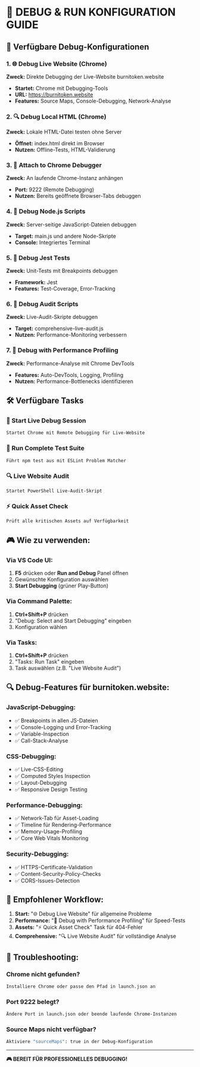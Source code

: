 # 🔧 DEBUG & RUN KONFIGURATION GUIDE

## 🎯 Verfügbare Debug-Konfigurationen

### 1. 🌐 Debug Live Website (Chrome)
**Zweck:** Direkte Debugging der Live-Website burnitoken.website
- **Startet:** Chrome mit Debugging-Tools
- **URL:** https://burnitoken.website
- **Features:** Source Maps, Console-Debugging, Network-Analyse

### 2. 🔍 Debug Local HTML (Chrome)
**Zweck:** Lokale HTML-Datei testen ohne Server
- **Öffnet:** index.html direkt im Browser
- **Nutzen:** Offline-Tests, HTML-Validierung

### 3. 🔧 Attach to Chrome Debugger
**Zweck:** An laufende Chrome-Instanz anhängen
- **Port:** 9222 (Remote Debugging)
- **Nutzen:** Bereits geöffnete Browser-Tabs debuggen

### 4. 📜 Debug Node.js Scripts
**Zweck:** Server-seitige JavaScript-Dateien debuggen
- **Target:** main.js und andere Node-Skripte
- **Console:** Integriertes Terminal

### 5. 🧪 Debug Jest Tests
**Zweck:** Unit-Tests mit Breakpoints debuggen
- **Framework:** Jest
- **Features:** Test-Coverage, Error-Tracking

### 6. 🎯 Debug Audit Scripts
**Zweck:** Live-Audit-Skripte debuggen
- **Target:** comprehensive-live-audit.js
- **Nutzen:** Performance-Monitoring verbessern

### 7. 🚀 Debug with Performance Profiling
**Zweck:** Performance-Analyse mit Chrome DevTools
- **Features:** Auto-DevTools, Logging, Profiling
- **Nutzen:** Performance-Bottlenecks identifizieren

## 🛠️ Verfügbare Tasks

### 🚀 Start Live Debug Session
```bash
Startet Chrome mit Remote Debugging für Live-Website
```

### 🧪 Run Complete Test Suite
```bash
Führt npm test aus mit ESLint Problem Matcher
```

### 🔍 Live Website Audit
```bash
Startet PowerShell Live-Audit-Skript
```

### ⚡ Quick Asset Check
```bash
Prüft alle kritischen Assets auf Verfügbarkeit
```

## 🎮 Wie zu verwenden:

### Via VS Code UI:
1. **F5** drücken oder **Run and Debug** Panel öffnen
2. Gewünschte Konfiguration auswählen
3. **Start Debugging** (grüner Play-Button)

### Via Command Palette:
1. **Ctrl+Shift+P** drücken
2. "Debug: Select and Start Debugging" eingeben
3. Konfiguration wählen

### Via Tasks:
1. **Ctrl+Shift+P** drücken  
2. "Tasks: Run Task" eingeben
3. Task auswählen (z.B. "Live Website Audit")

## 🔍 Debug-Features für burnitoken.website:

### JavaScript-Debugging:
- ✅ Breakpoints in allen JS-Dateien
- ✅ Console-Logging und Error-Tracking
- ✅ Variable-Inspection
- ✅ Call-Stack-Analyse

### CSS-Debugging:
- ✅ Live-CSS-Editing
- ✅ Computed Styles Inspection
- ✅ Layout-Debugging
- ✅ Responsive Design Testing

### Performance-Debugging:
- ✅ Network-Tab für Asset-Loading
- ✅ Timeline für Rendering-Performance
- ✅ Memory-Usage-Profiling
- ✅ Core Web Vitals Monitoring

### Security-Debugging:
- ✅ HTTPS-Certificate-Validation
- ✅ Content-Security-Policy-Checks
- ✅ CORS-Issues-Detection

## 🎯 Empfohlener Workflow:

1. **Start:** "🌐 Debug Live Website" für allgemeine Probleme
2. **Performance:** "🚀 Debug with Performance Profiling" für Speed-Tests
3. **Assets:** "⚡ Quick Asset Check" Task für 404-Fehler
4. **Comprehensive:** "🔍 Live Website Audit" für vollständige Analyse

## 🔧 Troubleshooting:

### Chrome nicht gefunden?
```bash
Installiere Chrome oder passe den Pfad in launch.json an
```

### Port 9222 belegt?
```bash
Ändere Port in launch.json oder beende laufende Chrome-Instanzen
```

### Source Maps nicht verfügbar?
```bash
Aktiviere "sourceMaps": true in der Debug-Konfiguration
```

---

**🎮 BEREIT FÜR PROFESSIONELLES DEBUGGING!**
